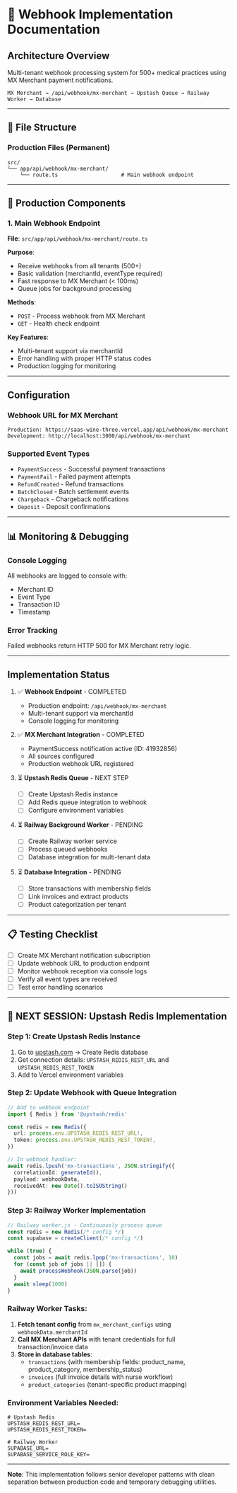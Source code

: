 # 🔗 Webhook Implementation Documentation

## Architecture Overview

Multi-tenant webhook processing system for 500+ medical practices using MX Merchant payment notifications.

```
MX Merchant → /api/webhook/mx-merchant → Upstash Queue → Railway Worker → Database
```

---

## 📁 File Structure

### **Production Files (Permanent)**

```
src/
└── app/api/webhook/mx-merchant/
    └── route.ts                    # Main webhook endpoint
```

---

## 🚀 Production Components

### **1. Main Webhook Endpoint**
**File**: `src/app/api/webhook/mx-merchant/route.ts`

**Purpose**: 
- Receive webhooks from all tenants (500+)
- Basic validation (merchantId, eventType required)
- Fast response to MX Merchant (< 100ms)
- Queue jobs for background processing

**Methods**:
- `POST` - Process webhook from MX Merchant
- `GET` - Health check endpoint

**Key Features**:
- Multi-tenant support via merchantId
- Error handling with proper HTTP status codes
- Production logging for monitoring

---

##  Configuration

### **Webhook URL for MX Merchant**
```
Production: https://saas-wine-three.vercel.app/api/webhook/mx-merchant
Development: http://localhost:3000/api/webhook/mx-merchant
```

### **Supported Event Types**
- `PaymentSuccess` - Successful payment transactions
- `PaymentFail` - Failed payment attempts
- `RefundCreated` - Refund transactions
- `BatchClosed` - Batch settlement events
- `Chargeback` - Chargeback notifications
- `Deposit` - Deposit confirmations

---

## 📊 Monitoring & Debugging

### **Console Logging**
All webhooks are logged to console with:
- Merchant ID
- Event Type  
- Transaction ID
- Timestamp

### **Error Tracking**
Failed webhooks return HTTP 500 for MX Merchant retry logic.

---

##  Implementation Status

1. ✅ **Webhook Endpoint** - COMPLETED
   - Production endpoint: `/api/webhook/mx-merchant`
   - Multi-tenant support via merchantId
   - Console logging for monitoring

2. ✅ **MX Merchant Integration** - COMPLETED
   - PaymentSuccess notification active (ID: 41932856)
   - All sources configured
   - Production webhook URL registered

3. ⏳ **Upstash Redis Queue** - NEXT STEP  
   - [ ] Create Upstash Redis instance
   - [ ] Add Redis queue integration to webhook
   - [ ] Configure environment variables

4. ⏳ **Railway Background Worker** - PENDING
   - [ ] Create Railway worker service
   - [ ] Process queued webhooks
   - [ ] Database integration for multi-tenant data

5. ⏳ **Database Integration** - PENDING
   - [ ] Store transactions with membership fields
   - [ ] Link invoices and extract products
   - [ ] Product categorization per tenant

---

## 📋 Testing Checklist

- [ ] Create MX Merchant notification subscription
- [ ] Update webhook URL to production endpoint
- [ ] Monitor webhook reception via console logs
- [ ] Verify all event types are received
- [ ] Test error handling scenarios

---

## 🚀 **NEXT SESSION: Upstash Redis Implementation**

### **Step 1: Create Upstash Redis Instance**
1. Go to [upstash.com](https://upstash.com) → Create Redis database
2. Get connection details: `UPSTASH_REDIS_REST_URL` and `UPSTASH_REDIS_REST_TOKEN`
3. Add to Vercel environment variables

### **Step 2: Update Webhook with Queue Integration**
```typescript
// Add to webhook endpoint
import { Redis } from '@upstash/redis'

const redis = new Redis({
  url: process.env.UPSTASH_REDIS_REST_URL!,
  token: process.env.UPSTASH_REDIS_REST_TOKEN!,
})

// In webhook handler:
await redis.lpush('mx-transactions', JSON.stringify({
  correlationId: generateId(),
  payload: webhookData,
  receivedAt: new Date().toISOString()
}))
```

### **Step 3: Railway Worker Implementation** 
```javascript
// Railway worker.js - Continuously process queue
const redis = new Redis(/* config */)
const supabase = createClient(/* config */)

while (true) {
  const jobs = await redis.lpop('mx-transactions', 10)
  for (const job of jobs || []) {
    await processWebhook(JSON.parse(job))
  }
  await sleep(1000)
}
```

### **Railway Worker Tasks:**
1. **Fetch tenant config** from `mx_merchant_configs` using `webhookData.merchantId`  
2. **Call MX Merchant APIs** with tenant credentials for full transaction/invoice data
3. **Store in database tables**:
   - `transactions` (with membership fields: product_name, product_category, membership_status)
   - `invoices` (full invoice details with nurse workflow)
   - `product_categories` (tenant-specific product mapping)

### **Environment Variables Needed:**
```env
# Upstash Redis
UPSTASH_REDIS_REST_URL=
UPSTASH_REDIS_REST_TOKEN=

# Railway Worker
SUPABASE_URL=
SUPABASE_SERVICE_ROLE_KEY=
```

---

**Note**: This implementation follows senior developer patterns with clean separation between production code and temporary debugging utilities.